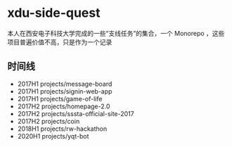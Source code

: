 # xdu-side-quest

本人在西安电子科技大学完成的一些“支线任务”的集合，一个 Monorepo ，这些项目普遍价值不高，只是作为一个记录

## 时间线

- 2017H1 projects/message-board
- 2017H1 projects/signin-web-app
- 2017H1 projects/game-of-life
- 2017H2 projects/homepage-2.0
- 2017H2 projects/sssta-official-site-2017
- 2017H2 projects/coin
- 2018H1 projects/rw-hackathon
- 2020H1 projects/yqt-bot

